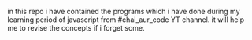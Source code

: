 in this repo i have contained the programs which i have done during my learning period of javascript from #chai_aur_code YT channel.
it will help me to revise the concepts if i forget some.
